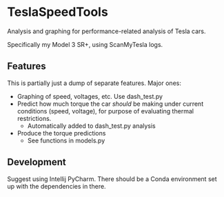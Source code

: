 # TeslaSpeedTools

Analysis and graphing for performance-related analysis of Tesla cars.

Specifically my Model 3 SR+, using ScanMyTesla logs.


## Features 
This is partially just a dump of separate features. Major ones:

* Graphing of speed, voltages, etc. Use dash_test.py
* Predict how much torque the car _should_ be making under current conditions (speed, voltage), for purpose of evaluating thermal restrictions.
  * Automatically added to dash_test.py analysis
* Produce the torque predictions
  * See functions in models.py


## Development
Suggest using Intellij PyCharm. There should be a Conda environment set up with the dependencies in there.